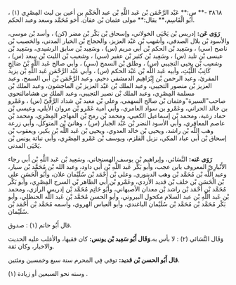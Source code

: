 ٣٨٦٨ -** س:** عَبْد الرَّحْمَن بْن عَبد اللَّهِ بْن عبد الْحَكَمِ بن أعين بن ليث المِصْرِي (١) ، أَبُو الْقَاسِم،** يقال:** مولى عثمان بْن عفان. أخو مُحَمَّد وسعد وعبد الحكم.

**رَوَى عَن:** إدريس بْن يَحْيَى الخولاني، وإسحاق بْن بَكْر بْن مضر (كن) ، وأسد بْن موسى، والأسود بْن بلال الصدفي، وأشهب بْن عَبْد العزيز، والحجاج بْن الخيار المدني، والخصيب بْن ناصح (سي) ، وسَعِيد بْن الحكم بْن أَبي مريم (س) ، وسَعِيد بْن سابق الرشيدي، وسَعِيد بْن عيسى بْن تليد (س) ، وسَعِيد بْن كثير بْن عفير (سي) ، وشعيب بْن الليث بْن سعد (س) ، وشعيب بْن يحيى التجيبي (س) ، وطلق بْن السمح (سي) ، وأبي صالح عَبد اللَّهِ بْنُ صَالِحٍ كَاتِبُ اللَّيْثِ، وأبيه عَبد اللَّه بْن عَبْد الحكم (س) ، وأبي عَبْد الرَّحْمَن عَبد اللَّهِ بْن يزيد المقرئ، وعبد الرحمن بْن إِبْرَاهِيم الدمشقي دحيم، وعبد الرَّحْمَن بْن أَبي السمح، وعبد العزيز بْن منصور التجيبي، وعبد الملك بْن عَبْد العزيز بْن الماجشون، وعبد الملك بْن مسلمة المِصْرِي، وعبد الملك بْن نصير التجيبي، وعبد الملك بن هشامالنحوي صاحب"السيرة"وعثمان بْن صالح السهمي، وعلي بْن معبد بْن شداد الرَّقِّيّ (س) ، وعَمْرو بن خالد الحراني، وعَمْرو بن سواد العامري، وأبي أمية عَمْرو بْن مروان الأيلي، وعيسى بْن حماد زغبة، ومحمد بْن إسماعيل الكعبي، ومحمد بْن رمح بْن المهاجر المِصْرِي، ومحمد بْن عاصم المعافري، وأبي الأسود النضر بْن عَبْد الجبار (س) ، وهانئ بْن المتوكل، وأبي زرعة وهب اللَّه بْن راشد، ويحيى بْن خالد العدوي، ويحيى بْن عَبد اللَّه بْن بكير، ويعقوب بْن إسحاق بْن أَبي عباد المكي، نزيل القلزم، ويوسف بْن عَمْرو المِصْرِي، وأبي نباتة يونس بْن يَحْيَى المدني.

**رَوَى عَنه:** النَّسَائي، وإبراهيم بْن يوسف الهسنجاني، وسَعِيد بْن عَبد اللَّهِ بْن أَبي رجاء الأَنْبارِيّ المعروف بابن عجب، وأبو بَكْر عَبد اللَّهِ بْن أَبي داود، وعبد الله بْن مُحَمَّد بْن سيار، وعبد اللَّه بْن مُحَمَّد بْن وهب الدينوري. وعلي بْن أَحْمَد بْن سُلَيْمان علان، وأَبُو الْحَسَنِ علي بْن الْحَسَن بْن خلف بْن قديد الأزدي، وعَمْرو بْن أَبي الطاهر بْن السرح المِصْرِي، وأبو بَكْر مُحَمَّد بْن أَحْمَد بْن راشد بْن معدان الأصبهاني، وأَبُو حَاتِم مُحَمَّد بْن إدريس الرازي، ومحمد بْن عَبد اللَّهِ بْن عبد السلام مكحول البيروتي، وأبو الحسن مُحَمَّد بْن عَبد اللَّه الحنظلي، وأبو بَكْر مُحَمَّد بْن مُحَمَّد بْن سُلَيْمان الباغندي، وأبو العباس الهروي، واسمه مُحَمَّد بْن أَحْمَد بْن سُلَيْمان.

قال أَبُو حاتم (١) : صدوق.

وَقَال النَّسَائي (٢) : لا بأس به.**وَقَال أَبُو سَعِيد بْن يونس:** كان فقيها، والأغلب عليه الحديث والاخبار، وكان ثقة.

**قال أَبُو الحسن بْن قديد:** توفي فِي المحرم سنة سبع وخمسين ومئتين.

وسنه نحو السبعين أو زيادة (١) .